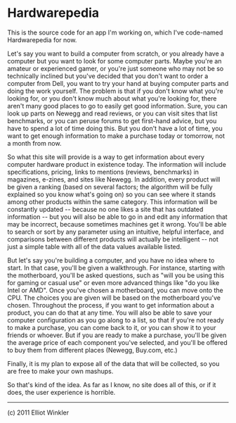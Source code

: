 Hardwarepedia
=============

This is the source code for an app I'm working on, which I've code-named Hardwarepedia for now.

Let's say you want to build a computer from scratch, or you already have a computer but you want to look for some computer parts. Maybe you're an amateur or experienced gamer, or you're just someone who may not be so technically inclined but you've decided that you don't want to order a computer from Dell, you want to try your hand at buying computer parts and doing the work yourself. The problem is that if you don't know what you're looking for, or you don't know much about what you're looking for, there aren't many good places to go to easily get good information. Sure, you can look up parts on Newegg and read reviews, or you can visit sites that list benchmarks, or you can peruse forums to get first-hand advice, but you have to spend a lot of time doing this. But you don't have a lot of time, you want to get enough information to make a purchase today or tomorrow, not a month from now.

So what this site will provide is a way to get information about every computer hardware product in existence today. The information will include specifications, pricing, links to mentions (reviews, benchmarks) in magazines, e-zines, and sites like Newegg. In addition, every product will be given a ranking (based on several factors; the algorithm will be fully explained so you know what's going on) so you can see where it stands among other products within the same category. This information will be constantly updated -- because no one likes a site that has outdated information -- but you will also be able to go in and edit any information that may be incorrect, because sometimes machines get it wrong. You'll be able to search or sort by any parameter using an intuitive, helpful interface, and comparisons between different products will actually be intelligent -- not just a simple table with all of the data values available listed.

But let's say you're building a computer, and you have no idea where to start. In that case, you'll be given a walkthrough. For instance, starting with the motherboard, you'll be asked questions, such as "will you be using this for gaming or casual use" or even more advanced things like "do you like Intel or AMD". Once you've chosen a motherboard, you can move onto the CPU. The choices you are given will be based on the motherboard you've chosen. Throughout the process, if you want to get information about a product, you can do that at any time. You will also be able to save your computer configuration as you go along to a list, so that if you're not ready to make a purchase, you can come back to it, or you can show it to your friends or whoever. But if you are ready to make a purchase, you'll be given the average price of each component you've selected, and you'll be offered to buy them from different places (Newegg, Buy.com, etc.)

Finally, it is my plan to expose all of the data that will be collected, so you are free to make your own mashups.

So that's kind of the idea. As far as I know, no site does all of this, or if it does, the user experience is horrible.

---

(c) 2011 Elliot Winkler